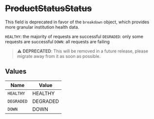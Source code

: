 # ~~ProductStatusStatus~~

This field is deprecated in favor of the `breakdown` object, which provides more granular institution health data.

`HEALTHY`: the majority of requests are successful
`DEGRADED`: only some requests are successful
`DOWN`: all requests are failing

> :warning: **DEPRECATED**: This will be removed in a future release, please migrate away from it as soon as possible.


## Values

| Name       | Value      |
| ---------- | ---------- |
| `HEALTHY`  | HEALTHY    |
| `DEGRADED` | DEGRADED   |
| `DOWN`     | DOWN       |